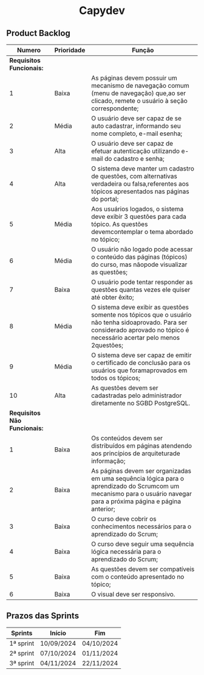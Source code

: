 <h1 align="center">Capydev</h1>

<h2>Product Backlog</h2>
 
| Numero | Prioridade | Função |
| ------ | ---------- | ------ |
|**Requisitos Funcionais:**|
| 1 | Baixa | As páginas devem possuir um mecanismo de navegação comum (menu de navegação) que,ao ser clicado, remete o usuário à seção correspondente; |
| 2 | Média | O usuário deve ser capaz de se auto cadastrar, informando seu nome completo, e-mail esenha; |
| 3 | Alta  | O usuário deve ser capaz de efetuar autenticação utilizando e-mail do cadastro e senha; |
| 4 | Alta  | O sistema deve manter um cadastro de questões, com alternativas verdadeira ou falsa,referentes aos tópicos apresentados nas páginas do portal; |
| 5 | Média | Aos usuários logados, o sistema deve exibir 3 questões para cada tópico. As questões devemcontemplar o tema abordado no tópico; |
| 6 | Média | O usuário não logado pode acessar o conteúdo das páginas (tópicos) do curso, mas nãopode visualizar as questões; |
| 7 | Baixa | O usuário pode tentar responder as questões quantas vezes ele quiser até obter êxito; |
| 8 | Média | O sistema deve exibir as questões somente nos tópicos que o usuário não tenha sidoaprovado. Para ser considerado aprovado no tópico é necessário acertar pelo menos 2questões; |
| 9 | Média | O sistema deve ser capaz de emitir o certificado de conclusão para os usuários que foramaprovados em todos os tópicos; |
| 10 | Alta  | As questões devem ser cadastradas pelo administrador diretamente no SGBD PostgreSQL. |
|**Requisitos Não Funcionais:**|
| 1 | Baixa | Os conteúdos devem ser distribuídos em páginas atendendo aos princípios de arquiteturade informação; |
| 2 | Baixa | As páginas devem ser organizadas em uma sequência lógica para o aprendizado do Scrumcom um mecanismo para o usuário navegar para a próxima página e página anterior; |
| 3 | Baixa | O curso deve cobrir os conhecimentos necessários para o aprendizado do Scrum; |
| 4 | Baixa | O curso deve seguir uma sequência lógica necessária para o aprendizado do Scrum; |
| 5 | Baixa | As questões devem ser compatíveis com o conteúdo apresentado no tópico; |
| 6 | Baixa | O visual deve ser responsivo. |

<h2>Prazos das Sprints</h2>

| Sprints | Início | Fim |
| ------- | ------ | --- |
| 1ª sprint | 10/09/2024 | 04/10/2024 |
| 2ª sprint | 07/10/2024 | 01/11/2024 |
| 3ª sprint | 04/11/2024 | 22/11/2024 |
